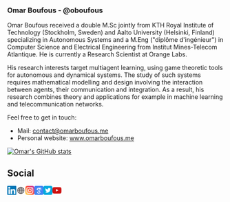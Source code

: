 <!--
**oboufous/oboufous** is a ✨ _special_ ✨ repository because its `README.md` (this file) appears on your GitHub profile.
Here are some ideas to get you started:
- 🔭 I’m currently working on ...
- 🌱 I’m currently learning ...
- 👯 I’m looking to collaborate on ...
- 🤔 I’m looking for help with ...
- 💬 Ask me about ...
- 📫 How to reach me: ...
- 😄 Pronouns: ...
- ⚡ Fun fact: ...
-->


### Omar Boufous - @oboufous

Omar Boufous received a double M.Sc jointly from KTH Royal Institute of Technology (Stockholm, Sweden) and Aalto University (Helsinki, Finland) specializing in Autonomous Systems and a M.Eng ("diplôme d'ingénieur") in Computer Science and Electrical Engineering from Institut Mines-Telecom Atlantique. He is currently a Research Scientist at Orange Labs.

His research interests target multiagent learning, using game theoretic tools for autonomous and dynamical systems. The study of such systems requires mathematical modelling and design involving the interaction between agents, their communication and integration. As a result, his research combines theory and applications for example in machine learning and telecommunication networks.

Feel free to get in touch:
* Mail: contact@omarboufous.me
* Personal website: www.omarboufous.me


[![Omar's GitHub stats](https://github-readme-stats.vercel.app/api?username=oboufous)](https://github.com/oboufous/github-readme-stats)

## Social
<a href="https://www.linkedin.com/in/omar-boufous/"><img align="left" src="https://raw.githubusercontent.com/oboufous/oboufous/main/images/linkedin.svg" alt="Omar Boufous | LinkedIn" width="21px"/></a>
<a href="https://omarboufous.com"><img align="left" src="https://raw.githubusercontent.com/oboufous/oboufous/main/images/website.svg" alt="Omar Boufous | Website" width="21px"/></a>
<a href="https://instagram.com/omar.skrt"><img align="left" src="https://raw.githubusercontent.com/oboufous/oboufous/main/images/instagram.svg" alt="Omar Boufous | Instagram" width="21px"/></a>
<a href="https://scholar.google.com/citations?user=cDeJ1xcAAAAJ&hl=en&oi=ao"><img align="left" src="https://raw.githubusercontent.com/oboufous/oboufous/main/images/scholar.svg" alt="Omar Boufous | Scholar" width="21px"/></a>
<a href="https://twitter.com/Omar91931789/"><img align="left" src="https://raw.githubusercontent.com/oboufous/oboufous/main/images/twitter.svg" alt="Omar Boufous | Twitter" width="21px"/></a>
<a href="https://www.youtube.com/channel/UCQ7H9JdTD0xciEgd1XlJ-vw/videos/"><img align="left" src="https://raw.githubusercontent.com/oboufous/oboufous/main/images/youtube.svg" alt="Omar Boufous | Youtube" width="21px"/></a>
</br>
